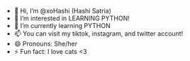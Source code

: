 - 👋 Hi, I’m @xoHashi (Hashi Satria)
- 👀 I’m interested in LEARNING PYTHON! 
- 🌱 I’m currently learning PYTHON 
- 📫 You can visit my tiktok, instagram, and twitter account!
- 😄 Pronouns: She/her
- ⚡ Fun fact: I love cats <3

<!---
xoHashi/xoHashi is a ✨ special ✨ repository because its `README.md` (this file) appears on your GitHub profile.
You can click the Preview link to take a look at your changes.
--->

